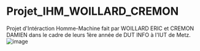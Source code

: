 # Projet_IHM_WOILLARD_CREMON
Projet d'Intéraction Homme-Machine fait par WOILLARD ERIC et CREMON DAMIEN dans le cadre de leurs 1ère année de DUT INFO à l'IUT de Metz.
![image](https://user-images.githubusercontent.com/76437817/145826583-324b2b78-b31c-47c6-af63-8a61f88131e5.png)
